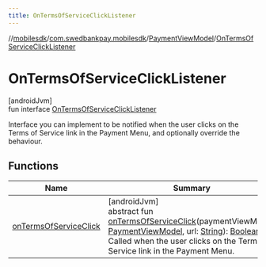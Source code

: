 ```yaml
---
title: OnTermsOfServiceClickListener
---
```

//[mobilesdk](../../../../index.html)/[com.swedbankpay.mobilesdk](../../index.html)/[PaymentViewModel](../index.html)/[OnTermsOfServiceClickListener](index.html)



# OnTermsOfServiceClickListener



[androidJvm]\
fun interface [OnTermsOfServiceClickListener](index.html)

Interface you can implement to be notified when the user clicks on the Terms of Service link in the Payment Menu, and optionally override the behaviour.



## Functions


| Name | Summary |
|---|---|
| [onTermsOfServiceClick](on-terms-of-service-click.html) | [androidJvm]<br>abstract fun [onTermsOfServiceClick](on-terms-of-service-click.html)(paymentViewModel: [PaymentViewModel](../index.html), url: [String](https://kotlinlang.org/api/latest/jvm/stdlib/kotlin/-string/index.html)): [Boolean](https://kotlinlang.org/api/latest/jvm/stdlib/kotlin/-boolean/index.html)<br>Called when the user clicks on the Terms of Service link in the Payment Menu. |

